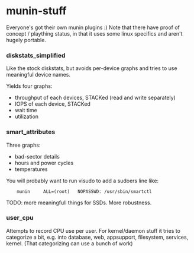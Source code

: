 # munin-stuff

Everyone's got their own munin plugins :)
Note that there have proof of concept / plaything status, in that it uses some linux specifics and aren't hugely portable.


### diskstats_simplified
Like the stock diskstats, but avoids per-device graphs and tries to use meaningful device names.

Yields four graphs:
* throughput of each devices, STACKed (read and write separately)
* IOPS of each device, STACKed
* wait time 
* utilization


### smart_attributes

Three graphs:
- bad-sector details
- hours and power cycles
- temperatures

You will probably want to run visudo to add a sudoers line like:

        munin     ALL=(root)   NOPASSWD: /usr/sbin/smartctl

TODO: more meaningfull things for SSDs. More robustness.


### user_cpu

Attempts to record CPU use per user. For kernel/daemon stuff it tries to categorize a bit, e.g. into database, web, appsupport, filesystem, services, kernel.
(That categorizing can use a bunch of work)
